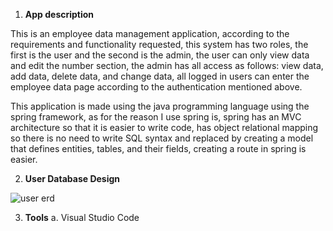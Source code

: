 1. **App description**

This is an employee data management application, according to the requirements and functionality requested, this system has two roles, the first is the user and the second is the admin, the user can only view data and edit the number section, the admin has all access as follows: view data, add data, delete data, and change data, all logged in users can enter the employee data page according to the authentication mentioned above.

This application is made using the java programming language using the spring framework, as for the reason I use spring is, spring has an MVC architecture so that it is easier to write code, has object relational mapping so there is no need to write SQL syntax and replaced by creating a model that defines entities, tables, and their fields, creating a route in spring is easier.

2. **User Database Design**

![user erd](https://user-images.githubusercontent.com/60879876/141705307-6995a95b-dc32-4fa6-a8ea-3ad3ae924123.PNG)


3. **Tools**
    a. Visual Studio Code


